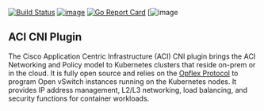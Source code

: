 [![Build Status](https://travis-ci.org/noironetworks/aci-containers.svg?branch=master)](https://travis-ci.org/noironetworks/aci-containers)
[![image](https://coveralls.io/repos/github/noironetworks/aci-containers/badge.svg?branch=master)](https://coveralls.io/github/noironetworks/aci-containers?branch=master)
[![Go Report Card](https://goreportcard.com/badge/github.com/noironetworks/aci-containers)](https://goreportcard.com/report/github.com/noironetworks/aci-containers)
[![image](https://goreportcard.com/badge/github.com/noironetworks/aci-containers)

## ACI CNI Plugin

The Cisco Application Centric Infrastructure (ACI) CNI plugin brings the
ACI Networking and Policy model to Kubernetes clusters that reside
on-prem or in the cloud. It is fully open source and relies on the
[Opflex Protocol](https://github.com/noironetworks/opflex) to program
Open vSwitch instances running on the Kubernetes nodes. It provides IP
address management, L2/L3 networking, load balancing, and security
functions for container workloads.

